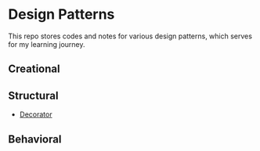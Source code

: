 # Design Patterns
This repo stores codes  and notes for various design patterns, which serves for my learning journey.

## Creational  

## Structural
- [Decorator](Structural/Decorator/note.md)

## Behavioral
